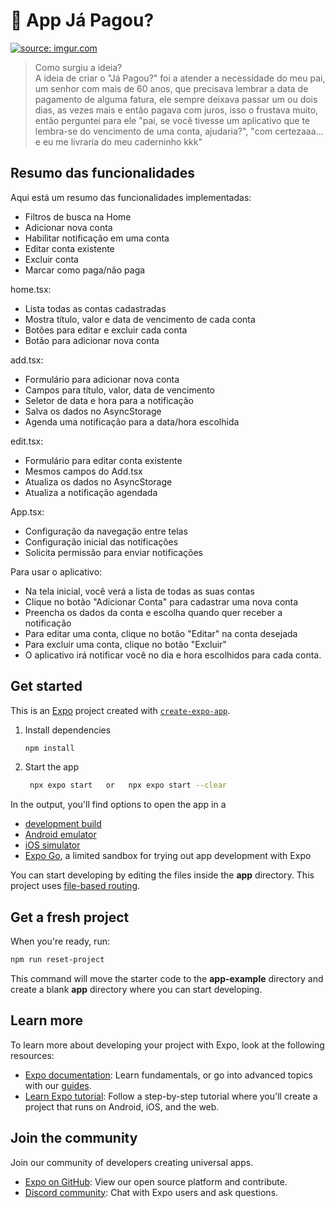 # 📱 App Já Pagou?
<a href="https://imgur.com/y9IeSyO"><img src="https://i.imgur.com/y9IeSyO.png" title="source: imgur.com" /></a>

> Como surgiu a ideia?  <br>
A ideia de criar o "Já Pagou?" foi a atender a necessidade do meu pai, um senhor com mais de 60 anos, que precisava lembrar a data de pagamento de alguma fatura, ele sempre deixava passar um ou dois dias, as vezes mais e então pagava com juros, isso o frustava muito, então perguntei para ele "pai, se você tivesse um aplicativo que te lembra-se do vencimento de uma conta, ajudaria?", "com certezaaa... e eu me livraria do meu caderninho kkk" 

## Resumo das funcionalidades
Aqui está um resumo das funcionalidades implementadas:
   - Filtros de busca na Home
   - Adicionar nova conta
   - Habilitar notificação em uma conta
   - Editar conta existente
   - Excluir conta
   - Marcar como paga/não paga

home.tsx:
   - Lista todas as contas cadastradas
   - Mostra título, valor e data de vencimento de cada conta
   - Botões para editar e excluir cada conta
   - Botão para adicionar nova conta

add.tsx:
   - Formulário para adicionar nova conta
   - Campos para título, valor, data de vencimento
   - Seletor de data e hora para a notificação
   - Salva os dados no AsyncStorage
   - Agenda uma notificação para a data/hora escolhida
   
edit.tsx:
   - Formulário para editar conta existente
   - Mesmos campos do Add.tsx
   - Atualiza os dados no AsyncStorage
   - Atualiza a notificação agendada

App.tsx:
   - Configuração da navegação entre telas
   - Configuração inicial das notificações
   - Solicita permissão para enviar notificações


Para usar o aplicativo:
   - Na tela inicial, você verá a lista de todas as suas contas
   - Clique no botão "Adicionar Conta" para cadastrar uma nova conta
   - Preencha os dados da conta e escolha quando quer receber a notificação
   - Para editar uma conta, clique no botão "Editar" na conta desejada
   - Para excluir uma conta, clique no botão "Excluir"
   - O aplicativo irá notificar você no dia e hora escolhidos para cada conta.


## Get started
This is an [Expo](https://expo.dev) project created with [`create-expo-app`](https://www.npmjs.com/package/create-expo-app).

1. Install dependencies

   ```bash
   npm install
   ```

2. Start the app

   ```bash
    npx expo start   or   npx expo start --clear
   ```

In the output, you'll find options to open the app in a

- [development build](https://docs.expo.dev/develop/development-builds/introduction/)
- [Android emulator](https://docs.expo.dev/workflow/android-studio-emulator/)
- [iOS simulator](https://docs.expo.dev/workflow/ios-simulator/)
- [Expo Go](https://expo.dev/go), a limited sandbox for trying out app development with Expo

You can start developing by editing the files inside the **app** directory. This project uses [file-based routing](https://docs.expo.dev/router/introduction).

## Get a fresh project

When you're ready, run:

```bash
npm run reset-project
```

This command will move the starter code to the **app-example** directory and create a blank **app** directory where you can start developing.

## Learn more

To learn more about developing your project with Expo, look at the following resources:

- [Expo documentation](https://docs.expo.dev/): Learn fundamentals, or go into advanced topics with our [guides](https://docs.expo.dev/guides).
- [Learn Expo tutorial](https://docs.expo.dev/tutorial/introduction/): Follow a step-by-step tutorial where you'll create a project that runs on Android, iOS, and the web.

## Join the community

Join our community of developers creating universal apps.

- [Expo on GitHub](https://github.com/expo/expo): View our open source platform and contribute.
- [Discord community](https://chat.expo.dev): Chat with Expo users and ask questions.
